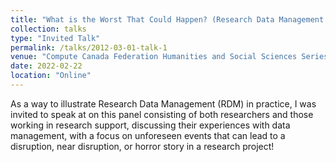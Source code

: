 ```yaml
---
title: "What is the Worst That Could Happen? (Research Data Management Panel)"
collection: talks
type: "Invited Talk"
permalink: /talks/2012-03-01-talk-1
venue: "Compute Canada Federation Humanities and Social Sciences Series Winter 2022"
date: 2022-02-22
location: "Online"
---
```


As a way to illustrate Research Data Management (RDM) in practice, I was invited to speak at on this panel consisting of both researchers and those working in research support, discussing their experiences with data management, with a focus on unforeseen events that can lead to a disruption, near disruption, or horror story in a research project!
